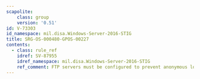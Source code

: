 ```yaml
---
scapolite:
    class: group
    version: '0.51'
id: V-73303
id_namespace: mil.disa.Windows-Server-2016-STIG
title: SRG-OS-000480-GPOS-00227
contents:
  - class: rule_ref
    idref: SV-87955
    idref_namespace: mil.disa.Windows-Server-2016-STIG
    ref_comment: FTP servers must be configured to prevent anonymous logons.
---
```


